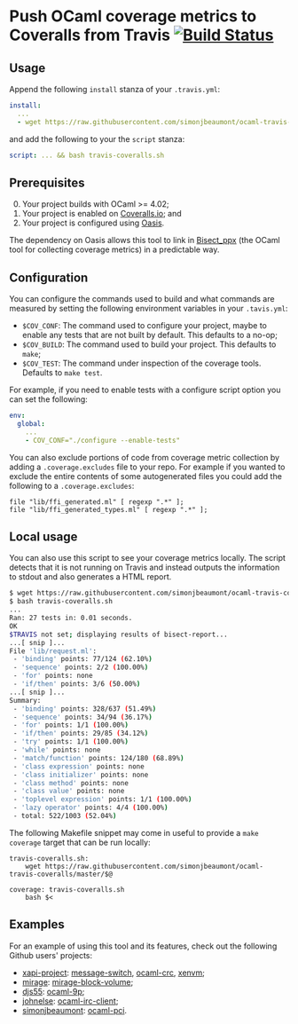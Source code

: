 # Push OCaml coverage metrics to Coveralls from Travis [![Build Status](https://travis-ci.org/simonjbeaumont/ocaml-travis-coveralls.svg?branch=master)](https://travis-ci.org/simonjbeaumont/ocaml-travis-coveralls)

## Usage

Append the following `install` stanza of your `.travis.yml`:

```yml
install:
  ...
  - wget https://raw.githubusercontent.com/simonjbeaumont/ocaml-travis-coveralls/master/travis-coveralls.sh
```

and add the following to your the `script` stanza:

```yml
script: ... && bash travis-coveralls.sh
```

## Prerequisites

0. Your project builds with OCaml >= 4.02;
0. Your project is enabled on [Coveralls.io][1]; and
0. Your project is configured using [Oasis][2].

The dependency on Oasis allows this tool to link in [Bisect_ppx][3] (the OCaml
tool for collecting coverage metrics) in a predictable way.

## Configuration
You can configure the commands used to build and what commands are measured by
setting the following environment variables in your `.tavis.yml`:

* `$COV_CONF`: The command used to configure your project, maybe to enable any
  tests that are not built by default. This defaults to a no-op;
* `$COV_BUILD`: The command used to build your project. This defaults to
  `make`;
* `$COV_TEST`: The command under inspection of the coverage tools. Defaults to
  `make test`.

For example, if you need to enable tests with a configure script option you can
set the following:

```yml
env:
  global:
    ...
    - COV_CONF="./configure --enable-tests"
```

You can also exclude portions of code from coverage metric collection by adding
a `.coverage.excludes` file to your repo. For example if you wanted to exclude
the entire contents of some autogenerated files you could add the following to
a `.coverage.excludes`:

```
file "lib/ffi_generated.ml" [ regexp ".*" ];
file "lib/ffi_generated_types.ml" [ regexp ".*" ];
```

## Local usage

You can also use this script to see your coverage metrics locally. The script
detects that it is not running on Travis and instead outputs the information to
stdout and also generates a HTML report.

```sh
$ wget https://raw.githubusercontent.com/simonjbeaumont/ocaml-travis-coveralls/master/travis-coveralls.sh
$ bash travis-coveralls.sh
...
Ran: 27 tests in: 0.01 seconds.
OK
$TRAVIS not set; displaying results of bisect-report...
...[ snip ]...
File 'lib/request.ml':
 - 'binding' points: 77/124 (62.10%)
 - 'sequence' points: 2/2 (100.00%)
 - 'for' points: none
 - 'if/then' points: 3/6 (50.00%)
...[ snip ]...
Summary:
 - 'binding' points: 328/637 (51.49%)
 - 'sequence' points: 34/94 (36.17%)
 - 'for' points: 1/1 (100.00%)
 - 'if/then' points: 29/85 (34.12%)
 - 'try' points: 1/1 (100.00%)
 - 'while' points: none
 - 'match/function' points: 124/180 (68.89%)
 - 'class expression' points: none
 - 'class initializer' points: none
 - 'class method' points: none
 - 'class value' points: none
 - 'toplevel expression' points: 1/1 (100.00%)
 - 'lazy operator' points: 4/4 (100.00%)
 - total: 522/1003 (52.04%)
```

The following Makefile snippet may come in useful to provide a `make coverage`
target that can be run locally:

```make
travis-coveralls.sh:
	wget https://raw.githubusercontent.com/simonjbeaumont/ocaml-travis-coveralls/master/$@

coverage: travis-coveralls.sh
	bash $<
```


## Examples
For an example of using this tool and its features, check out the following
Github users' projects:

* [xapi-project][10]: [message-switch][11], [ocaml-crc][12], [xenvm][13];
* [mirage][20]: [mirage-block-volume][21];
* [djs55][30]: [ocaml-9p][31];
* [johnelse][40]: [ocaml-irc-client][41];
* [simonjbeaumont][50]: [ocaml-pci][51].

[1]: https://coveralls.io
[2]: http://oasis.forge.ocamlcore.org/
[3]: https://github.com/rleonid/bisect_ppx

[10]: https://github.com/xapi-project
[11]: https://github.com/xapi-project/message-switch
[12]: https://github.com/xapi-project/ocaml-crc
[13]: https://github.com/xapi-project/xenvm
[20]: https://github.com/mirage
[21]: https://github.com/mirage/mirage-block-volume
[30]: https://github.com/djs55
[31]: https://github.com/djs55/ocaml-9p
[40]: https://github.com/johnelse
[41]: https://github.com/johnelse/ocaml-irc-client
[50]: https://github.com/simonjbeaumont
[51]: https://github.com/simonjbeaumont/ocaml-pci
[52]: https://github.com/simonjbeaumont/ocaml-flock
